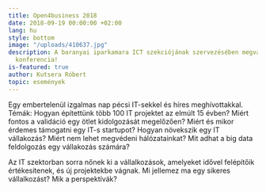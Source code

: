 ```yaml
---
title: Open4business 2018
date: 2018-09-19 00:00:00 +02:00
lang: hu
style: bottom
image: "/uploads/410637.jpg"
description: A baranyai iparkamara ICT szekciójának szervezésében megvalósult szakmai
  konferencia!
is-featured: true
author: Kutsera Róbert
topic: események
---
```


Egy embertelenül izgalmas nap pécsi IT-sekkel és híres meghívottakkal.
Témák:
Hogyan építettünk több 100 IT projektet az elmúlt 15 évben?
Miért fontos a validáció egy ötlet kidolgozását megelőzően?
Miért és mikor érdemes támogatni egy IT-s startupot?
Hogyan növekszik egy IT vállakozás?
Miért nem lehet megvédeni hálózatainkat?
Mit adhat a big data feldolgozás egy vállakozás számára?

Az IT szektorban sorra nőnek ki a vállalkozások, amelyeket idővel felépítőik értékesítenek, és új projektekbe vágnak. Mi jellemez ma egy sikeres vállalkozást? Mik a perspektívák?
